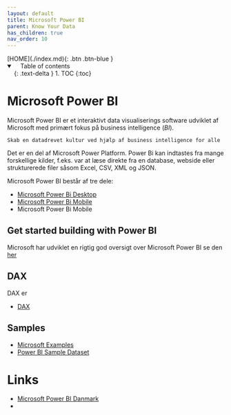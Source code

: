 ```yaml
---
layout: default
title: Microsoft Power BI
parent: Know Your Data
has_children: true
nav_order: 10
---
```


<span class="fs-1">
[HOME](./index.md){: .btn .btn-blue }
</span>

<details open markdown="block">
  <summary>
    Table of contents
  </summary>
  {: .text-delta }
1. TOC
{:toc}
</details>

# Microsoft Power BI
Microsoft Power BI er et interaktivt data visualiserings software udviklet af Microsoft med primært fokus på business intelligence (*BI*).

    Skab en datadrevet kultur ved hjælp af business intelligence for alle

Det er en del af Microsoft Power Platform. Power Bi kan indtastes fra mange forskellige kilder, f.eks. var at læse direkte fra en database, webside eller strukturerede filer såsom Excel, CSV, XML og JSON.

Microsoft Power BI består af tre dele:

- [Microsoft Power Bi Desktop](https://powerbi.microsoft.com/en-us/desktop/)
- [Microsoft Power Bi Mobile](https://powerbi.microsoft.com/en-us/mobile/)
- Microsoft Power Bi Mobile

## Get started building with Power BI
Microsoft har udviklet en rigtig god oversigt over Microsoft Power BI se den [her](https://learn.microsoft.com/en-us/training/modules/get-started-with-power-bi/)

## DAX
DAX er 
- [DAX](./dax.md)

## Samples
- [Microsoft Examples](./microsoft-sampel-financial.md)
- [Power BI Sample Dataset](power_bi_sample-dataset.md)

# Links
- [Microsoft Power BI Danmark](https://powerbi.microsoft.com/da-dk/landing/free-account/?&ef_id=EAIaIQobChMI7bifqfKt-wIVl5iyCh1Org0oEAAYASAAEgIN5PD_BwE:G:s&OCID=AIDcmmxhf4ry4i_SEM_EAIaIQobChMI7bifqfKt-wIVl5iyCh1Org0oEAAYASAAEgIN5PD_BwE:G:s&gclid=EAIaIQobChMI7bifqfKt-wIVl5iyCh1Org0oEAAYASAAEgIN5PD_BwE)
- 